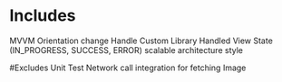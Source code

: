 # Includes
MVVM
Orientation change Handle
Custom Library
Handled View State (IN_PROGRESS, SUCCESS, ERROR)
scalable architecture
style

#Excludes
Unit Test
Network call integration for fetching Image
